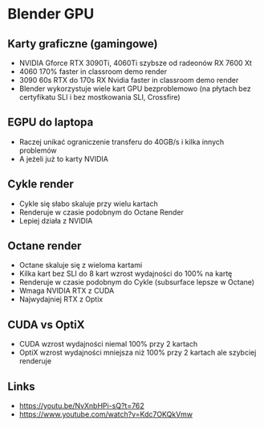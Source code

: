 # Blender GPU

## Karty graficzne (gamingowe)

- NVIDIA Gforce RTX 3090Ti, 4060Ti szybsze od radeonów RX 7600 Xt
- 4060 170% faster in classroom demo render
- 3090 60s RTX do 170s RX  Nvidia faster in classroom demo render
- Blender wykorzystuje wiele kart GPU bezproblemowo (na płytach bez certyfikatu SLI i bez mostkowania SLI, Crossfire)

## EGPU do laptopa

- Raczej unikać ograniczenie transferu do 40GB/s i kilka innych problemów
- A jeżeli już to karty NVIDIA

## Cykle render

- Cykle się słabo skaluje przy wielu kartach
- Renderuje w czasie podobnym do Octane Render
- Lepiej działa z NVIDIA

## Octane render

- Octane skaluje się z wieloma kartami
- Kilka kart bez SLI do 8 kart wzrost wydajności do 100% na kartę
- Renderuje w czasie podobnym do Cykle (subsurface lepsze w Octane)
- Wmaga NVIDIA RTX z CUDA
- Najwydajniej RTX z Optix

## CUDA vs OptiX

- CUDA wzrost wydajności niemal 100% przy 2 kartach
- OptiX wzrost wydajności mniejsza niż 100% przy 2 kartach ale szybciej renderuje

## Links

- <https://youtu.be/NvXnbHPi-sQ?t=762>
- <https://www.youtube.com/watch?v=Kdc7OKQkVmw>
